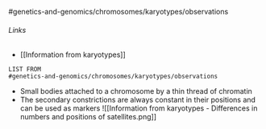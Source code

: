 #genetics-and-genomics/chromosomes/karyotypes/observations 
###### Links
- [[Information from karyotypes]]
```dataview
LIST FROM 
#genetics-and-genomics/chromosomes/karyotypes/observations 
```

- Small bodies attached to a chromosome by a thin thread of chromatin
- The secondary constrictions are always constant in their positions and can be used as markers
![[Information from karyotypes - Differences in numbers and positions of satellites.png]]